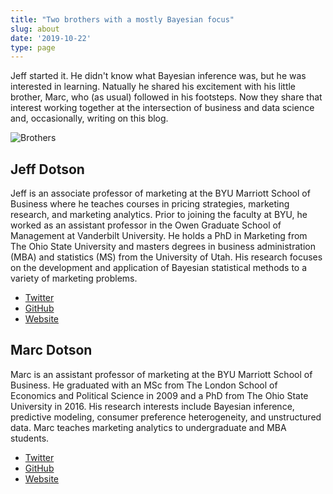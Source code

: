 ```yaml
---
title: "Two brothers with a mostly Bayesian focus"
slug: about
date: '2019-10-22'
type: page
---
```


Jeff started it. He didn't know what Bayesian inference was, but he was interested in learning. Natually he shared his excitement with his little brother, Marc, who (as usual) followed in his footsteps. Now they share that interest working together at the intersection of business and data science and, occasionally, writing on this blog.

<img src="/brothers.jpg" alt="Brothers" title="Brothers" class="center">

## Jeff Dotson

Jeff is an associate professor of marketing at the BYU Marriott School of Business where he teaches courses in pricing strategies, marketing research, and marketing analytics. Prior to joining the faculty at BYU, he worked as an assistant professor in the Owen Graduate School of Management at Vanderbilt University. He holds a PhD in Marketing from The Ohio State University and masters degrees in business administration (MBA) and statistics (MS) from the University of Utah. His research focuses on the development and application of Bayesian statistical methods to a variety of marketing problems.

- [Twitter](https://twitter.com/jdotson77)
- [GitHub](https://github.com/jeff-dotson)
- [Website](https://marriottschool.byu.edu/directory/details?id=33658)

## Marc Dotson

Marc is an assistant professor of marketing at the BYU Marriott School of Business. He graduated with an MSc from The London School of Economics and Political Science in 2009 and a PhD from The Ohio State University in 2016. His research interests include Bayesian inference, predictive modeling, consumer preference heterogeneity, and unstructured data. Marc teaches marketing analytics to undergraduate and MBA students.

- [Twitter](https://twitter.com/marcdotson)
- [GitHub](https://github.com/marcdotson)
- [Website](https://marriottschool.byu.edu/directory/details?id=50683)
